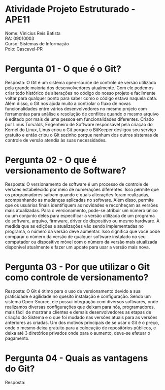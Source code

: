 # Atividade Projeto Estruturado - APE11          
Nome: Vinicius Reis Batista                    
RA: 09010003                                   
Curso: Sistemas de Informação                  
Polo: Cascavel-PR                              

# Pergunta 01 - O que é o Git?
Resposta: O Git é um sistema open-source de controle de versão utilizado pela grande maioria dos desenvolvedores atualmente. Com ele podemos criar todo histórico de alterações no código do nosso projeto e facilmente voltar para qualquer ponto para saber como o código estava naquela data.
Além disso, o Git nos ajuda muito a controlar o fluxo de novas funcionalidades entre vários desenvolvedores no mesmo projeto com ferramentas para análise e resolução de conflitos quando o mesmo arquivo é editado por mais de uma pessoa em funcionalidades diferentes.
Criado por Linus Torvalds, Engenheiro de Software responsável pela criação do Kernel do Linux, Linus criou o Git porque o BitKeeper desligou seu serviço gratuito e então criou o Git sozinho porque nenhum dos outros sistemas de controle de versão atendia às suas necessidades.

# Pergunta 02 - O que é versionamento de Software?
Resposta: O versionamento de software é um processo de controle de versões estabelecido por meio de numerações diferentes. Isso permite que os programadores saibam quando e quais alterações foram realizadas, acompanhando as mudanças aplicadas no software. Além disso, permite que os usuários finais identifiquem as novidades e reconheçam as versões mais atualizadas.
Para o versionamento, pode-se atribuir um número único ou um conjunto deles para especificar a versão utilizada de um programa de software, arquivo, firmware, driver de dispositivo ou mesmo hardware. À medida que as edições e atualizações vão sendo implementadas no programa, o número da versão deve aumentar.
Isso significa que você pode comparar o número da versão de qualquer software instalado no seu computador ou dispositivo móvel com o número da versão mais atualizada disponível atualmente e fazer um update para usar a versão mais nova.

# Pergunta 03 - Por que utilizar o Git como controle de versionamento?
Resposta: O Git é ótimo para o uso de versionamento devido a sua praticidade e agilidade no quesito instalação e configuração. Sendo um sistema Open-Source, ele possui integração com diversos softwares, onde realizamos diversas configurações que deixam para nós, programadores, mais fácil de mostrar a clientes e demais desenvolvedores as etapas de criação do Sistema e o que foi mudado nas versões atuais para as versões anteriores as criadas.
Um dos motivos principais de se usar o Git é o preço, onde o mesmo deixa gratuito para a colocação de repositórios públicos, e deixa até 3 diretórios privados onde para o aumento, deve-se efetuar o pagamento.

# Pergunta 04 - Quais as vantagens do Git?
Resposta: 



